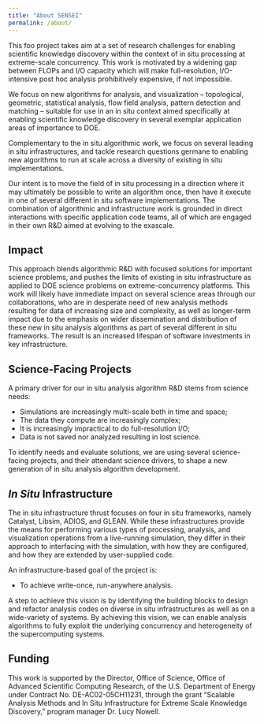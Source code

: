 ```yaml
---
title: "About SENSEI"
permalink: /about/
---
```


This foo project takes aim at a set of research challenges for enabling scientific knowledge discovery within the context of in situ processing at extreme-scale concurrency. This work is motivated by a widening gap between FLOPs and I/O capacity which will make full-resolution, I/O-intensive post hoc analysis prohibitively expensive, if not impossible.

We focus on new algorithms for analysis, and visualization – topological, geometric, statistical analysis, flow field analysis, pattern detection and matching – suitable for use in an in situ context aimed specifically at enabling scientific knowledge discovery in several exemplar application areas of importance to DOE.

Complementary to the in situ algorithmic work, we focus on several leading in situ infrastructures, and tackle research questions germane to enabling new algorithms to run at scale across a diversity of existing in situ implementations.

Our intent is to move the field of in situ processing in a direction where it may ultimately be possible to write an algorithm once, then have it execute in one of several different in situ software implementations. The combination of algorithmic and infrastructure work is grounded in direct interactions with specific application code teams, all of which are engaged in their own R&D aimed at evolving to the exascale.

## Impact

This approach blends algorithmic R&D with focused solutions for important science problems, and pushes the limits of existing in situ infrastructure as applied to DOE science problems on extreme-concurrency platforms. This work will likely have immediate impact on several science areas through our collaborations, who are in desperate need of new analysis methods resulting for data of increasing size and complexity, as well as longer-term impact due to the emphasis on wider dissemination and distribution of these new in situ analysis algorithms as part of several different in situ frameworks. The result is an increased lifespan of software investments in key infrastructure.

## Science-Facing Projects

A primary driver for our in situ analysis algorithm R&D stems from science needs:

+ Simulations are increasingly multi-scale both in time and space;
+ The data they compute are increasingly complex;
+ It is increasingly impractical to do full-resolution I/O;
+ Data is not saved nor analyzed resulting in lost science.

To identify needs and evaluate solutions, we are using several science-facing projects, and their attendant science drivers, to shape a new generation of in situ analysis algorithm development.

## _In Situ_ Infrastructure

The in situ infrastructure thrust focuses on four in situ frameworks, namely Catalyst, Libsim, ADIOS, and GLEAN. While these infrastructures provide the means for performing various types of processing, analysis, and visualization operations from a live-running simulation, they differ in their approach to interfacing with the simulation, with how they are configured, and how they are extended by user-supplied code.

An infrastructure-based goal of the project is:

+ To achieve write-once, run-anywhere analysis.

A step to achieve this vision is by identifying the building blocks to design and refactor analysis codes on diverse in situ infrastructures as well as on a wide-variety of systems. By achieving this vision, we can enable analysis algorithms to fully exploit the underlying concurrency and heterogeneity of the supercomputing systems.

## Funding

This work is supported by the
Director, Office of Science,
Office of Advanced Scientific Computing Research,
of the U.S. Department of Energy under Contract No. DE-AC02-05CH11231,
through the grant
“Scalable Analysis Methods and In Situ Infrastructure for Extreme Scale Knowledge Discovery,”
program manager Dr. Lucy Nowell.

<!-- extra line breaks to prevent footer from obscuring text -->
<br><br><br>
